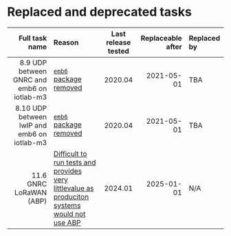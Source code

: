 # Replaced and deprecated tasks

Full task name | Reason | Last release tested | Replaceable after | Replaced by
-------------: | :----- | :-------: | ----------------: | :----------
8.9 UDP between GNRC and emb6 on iotlab-m3 | [`emb6` package removed](https://github.com/RIOT-OS/RIOT/pull/14494) | 2020.04 | 2021-05-01 | TBA
8.10 UDP between lwIP and emb6 on iotlab-m3 | [`emb6` package removed](https://github.com/RIOT-OS/RIOT/pull/14494) | 2020.04 | 2021-05-01 | TBA
11.6 GNRC LoRaWAN (ABP) | [Difficult to run tests and provides very littlevalue as produciton systems would not use ABP](https://github.com/RIOT-OS/RIOT/issues/16962) | 2024.01 | 2025-01-01 | N/A